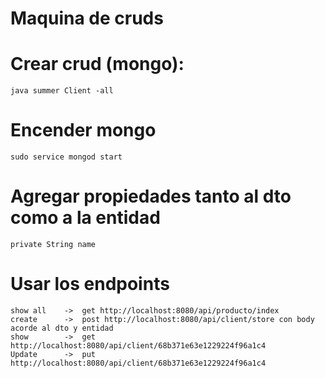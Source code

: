 # Maquina de cruds

# Crear crud (mongo):

    java summer Client -all

# Encender mongo

    sudo service mongod start

# Agregar propiedades tanto al dto como a la entidad

    private String name

# Usar los endpoints

    show all    ->  get http://localhost:8080/api/producto/index
    create      ->  post http://localhost:8080/api/client/store con body acorde al dto y entidad
    show        ->  get http://localhost:8080/api/client/68b371e63e1229224f96a1c4
    Update      ->  put http://localhost:8080/api/client/68b371e63e1229224f96a1c4

